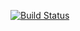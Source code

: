 [![Build Status](https://travis-ci.org/validmeasures/liberiaS3M.svg?branch=master)](https://travis-ci.org/validmeasures/liberiaS3M)
